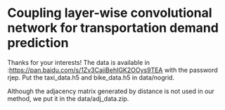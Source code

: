 # Coupling layer-wise convolutional network for transportation demand prediction
Thanks for your interests! The data is available in :https://pan.baidu.com/s/1Zv3CajiBehIGK2OOys9TEA with the password rjep. Put the taxi_data.h5 and bike_data.h5 in data/nogrid.

Although the adjacency matrix generated by distance is not used in our method, we put it in the data/adj_data.zip.
